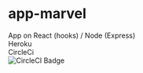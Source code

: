 # app-marvel

App on React (hooks) / Node (Express)<br>
Heroku<br>
CircleCi<br>
![CircleCI Badge](https://circleci.com/gh/julieLyM/app-marvel.svg?style=svg)
